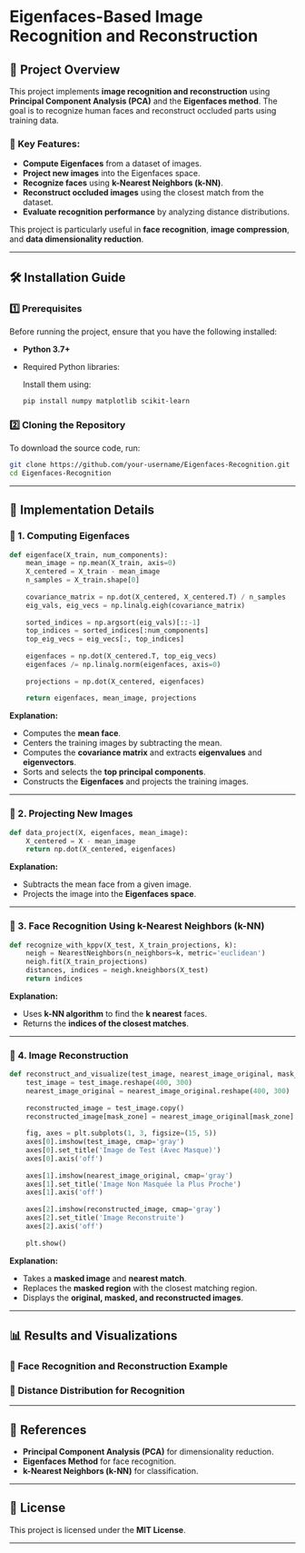 # Eigenfaces-Based Image Recognition and Reconstruction

## 📌 Project Overview

This project implements **image recognition and reconstruction** using **Principal Component Analysis (PCA)** and the **Eigenfaces method**. The goal is to recognize human faces and reconstruct occluded parts using training data.

### 🔹 Key Features:
- **Compute Eigenfaces** from a dataset of images.
- **Project new images** into the Eigenfaces space.
- **Recognize faces** using **k-Nearest Neighbors (k-NN)**.
- **Reconstruct occluded images** using the closest match from the dataset.
- **Evaluate recognition performance** by analyzing distance distributions.

This project is particularly useful in **face recognition**, **image compression**, and **data dimensionality reduction**.

---


## 🛠 Installation Guide

### 1️⃣ Prerequisites

Before running the project, ensure that you have the following installed:

- **Python 3.7+**
- Required Python libraries:
  
  Install them using:

  ```bash
  pip install numpy matplotlib scikit-learn
  ```

### 2️⃣ Cloning the Repository

To download the source code, run:

```bash
git clone https://github.com/your-username/Eigenfaces-Recognition.git
cd Eigenfaces-Recognition
```

---

## 📜 Implementation Details

### 📌 1. Computing Eigenfaces

```python
def eigenface(X_train, num_components):
    mean_image = np.mean(X_train, axis=0)
    X_centered = X_train - mean_image
    n_samples = X_train.shape[0]
    
    covariance_matrix = np.dot(X_centered, X_centered.T) / n_samples
    eig_vals, eig_vecs = np.linalg.eigh(covariance_matrix)
    
    sorted_indices = np.argsort(eig_vals)[::-1]
    top_indices = sorted_indices[:num_components]
    top_eig_vecs = eig_vecs[:, top_indices]
    
    eigenfaces = np.dot(X_centered.T, top_eig_vecs)
    eigenfaces /= np.linalg.norm(eigenfaces, axis=0)
    
    projections = np.dot(X_centered, eigenfaces)
    
    return eigenfaces, mean_image, projections
```

**Explanation:**
- Computes the **mean face**.
- Centers the training images by subtracting the mean.
- Computes the **covariance matrix** and extracts **eigenvalues** and **eigenvectors**.
- Sorts and selects the **top principal components**.
- Constructs the **Eigenfaces** and projects the training images.

---

### 📌 2. Projecting New Images

```python
def data_project(X, eigenfaces, mean_image):
    X_centered = X - mean_image
    return np.dot(X_centered, eigenfaces)
```

**Explanation:**
- Subtracts the mean face from a given image.
- Projects the image into the **Eigenfaces space**.

---

### 📌 3. Face Recognition Using k-Nearest Neighbors (k-NN)

```python
def recognize_with_kppv(X_test, X_train_projections, k):
    neigh = NearestNeighbors(n_neighbors=k, metric='euclidean')
    neigh.fit(X_train_projections)
    distances, indices = neigh.kneighbors(X_test)
    return indices
```

**Explanation:**
- Uses **k-NN algorithm** to find the **k nearest** faces.
- Returns the **indices of the closest matches**.

---

### 📌 4. Image Reconstruction

```python
def reconstruct_and_visualize(test_image, nearest_image_original, mask_zone):
    test_image = test_image.reshape(400, 300)
    nearest_image_original = nearest_image_original.reshape(400, 300)
    
    reconstructed_image = test_image.copy()
    reconstructed_image[mask_zone] = nearest_image_original[mask_zone]
    
    fig, axes = plt.subplots(1, 3, figsize=(15, 5))
    axes[0].imshow(test_image, cmap='gray')
    axes[0].set_title('Image de Test (Avec Masque)')
    axes[0].axis('off')
    
    axes[1].imshow(nearest_image_original, cmap='gray')
    axes[1].set_title('Image Non Masquée la Plus Proche')
    axes[1].axis('off')
    
    axes[2].imshow(reconstructed_image, cmap='gray')
    axes[2].set_title('Image Reconstruite')
    axes[2].axis('off')
    
    plt.show()
```

**Explanation:**
- Takes a **masked image** and **nearest match**.
- Replaces the **masked region** with the closest matching region.
- Displays the **original, masked, and reconstructed images**.

---

## 📊 Results and Visualizations

### 🔹 Face Recognition and Reconstruction Example


### 🔹 Distance Distribution for Recognition

---

## 📖 References

- **Principal Component Analysis (PCA)** for dimensionality reduction.
- **Eigenfaces Method** for face recognition.
- **k-Nearest Neighbors (k-NN)** for classification.

---

## 📜 License

This project is licensed under the **MIT License**.

---


